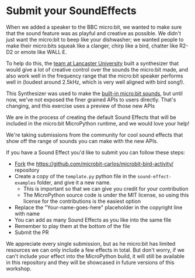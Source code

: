 # Submit your SoundEffects

When we added a speaker to the BBC micro:bit, we wanted to make sure that the sound feature was as playful and creative as possible. We didn't just want the micro:bit to beep like your dishwasher; we wanted people to make their micro:bits squeak like a clanger, chirp like a bird, chatter like R2-D2 or emote like WALLᐧE. 

To help do this, the [team at Lancaster University](https://github.com/lancaster-university/codal-microbit-v2/graphs/contributors) built a synthesizer that would give a lot of creative control over the sounds the micro:bit made, and also work well in the frequency range that the micro:bit speaker performs well in (loudest around 2.5kHz, which is very well aligned with bird song!). 

This Synthesizer was used to make the [built-in micro:bit sounds](https://microbit-micropython.readthedocs.io/en/v2-docs/audio.html#built-in-sounds-v2), but until now, we've not exposed the finer grained APIs to users directly. That's changing, and this exercise uses a preview of those new APIs

We are in the process of creating the default Sound Effects that will be
included in the micro:bit MicroPython runtime, and we would love your help!

We're taking submissions from the community for cool sound effects that show
off the range of sounds you can make with the new APIs.

If you have a Sound Effect you'd like to submit you can follow these steps:

- [Fork](https://github.com/microbit-carlos/microbit-bird-activity/fork) the https://github.com/microbit-carlos/microbit-bird-activity/
  repository
- Create a copy of the `template.py` python file in the `sound-effect-examples`
  folder, and give it a new name.
    - This is important so that we can give you credit for your contribution
    - The MicroPython source code is under the MIT license, so using this
      license for the contributions is the easiest option
- Replace the "Your-name-goes-here" placeholder in the copyright line with
  name
- You can add as many Sound Effects as you like into the same file
- Remember to play them at the bottom of the file
- Submit the PR 

We appreciate every single submission, but as he micro:bit has limited
resources we can only include a few effects in total.
But don't worry, if we can't include your effect into the MicroPython build,
it will still be available in this repository and they will be showcased in
future versions of this workshop. 
